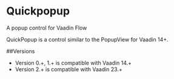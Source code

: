 # Quickpopup
A popup control for Vaadin Flow

QuickPopup is a control similar to the PopupView for Vaadin 14+.

##Versions

* Version 0.+, 1.+ is compatible with Vaadin 14.+
* Version 2.+ is compatible with Vaadin 23.+
